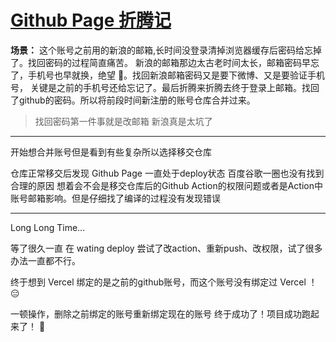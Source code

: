 # [Github Page 折腾记](https://github.com/forzys/blog/issues/6)

<!-- intro: 仓库正常移交后发现 Github Page 一直处于deploy状态 百度谷歌一圈也没有找到合理的原因 -->

**场景：** 这个账号之前用的新浪的邮箱,长时间没登录清掉浏览器缓存后密码给忘掉了。找回密码的过程简直痛苦。
新浪的邮箱那边太古老时间太长，邮箱密码早忘了，手机号也早就换，绝望 🤖。找回新浪邮箱密码又是要下微博、又是要验证手机号，
关键是之前的手机号还给忘记了。最后折腾来折腾去终于登录上邮箱。找回了github的密码。所以将前段时间新注册的账号仓库合并过来。

> 找回密码第一件事就是改邮箱 新浪真是太坑了

---
 

开始想合并账号但是看到有些复杂所以选择移交仓库

仓库正常移交后发现 Github Page 一直处于deploy状态 百度谷歌一圈也没有找到合理的原因
想着会不会是移交仓库后的Github Action的权限问题或者是Action中账号邮箱影响。但是仔细找了编译的过程没有发现错误

---

Long Long Time...

等了很久一直 在 wating deploy 尝试了改action、重新push、改权限，试了很多办法一直都不行。

终于想到 Vercel 绑定的是之前的github账号，而这个账号没有绑定过 Vercel ！😑

一顿操作，删除之前绑定的账号重新绑定现在的账号 
终于成功了！项目成功跑起来了！
🎉

